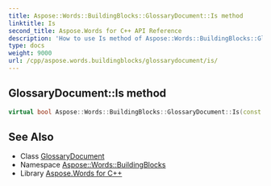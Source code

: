 ```yaml
---
title: Aspose::Words::BuildingBlocks::GlossaryDocument::Is method
linktitle: Is
second_title: Aspose.Words for C++ API Reference
description: 'How to use Is method of Aspose::Words::BuildingBlocks::GlossaryDocument class in C++.'
type: docs
weight: 9000
url: /cpp/aspose.words.buildingblocks/glossarydocument/is/
---
```

## GlossaryDocument::Is method




```cpp
virtual bool Aspose::Words::BuildingBlocks::GlossaryDocument::Is(const System::TypeInfo &target) const override
```

## See Also

* Class [GlossaryDocument](../)
* Namespace [Aspose::Words::BuildingBlocks](../../)
* Library [Aspose.Words for C++](../../../)
